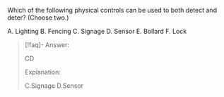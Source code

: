 
Which of the following physical controls can be used to both detect and deter? (Choose two.) 

A. Lighting 
B. Fencing 
C. Signage 
D. Sensor 
E. Bollard 
F. Lock

> [!faq]- Answer: 
> 
> CD 
> 
> Explanation: 
> 
> C.Signage D.Sensor

